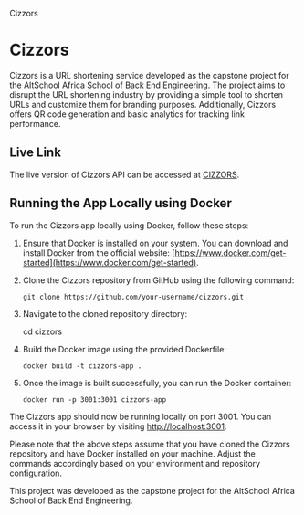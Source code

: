 Cizzors

Cizzors
=======

Cizzors is a URL shortening service developed as the capstone project for the AltSchool Africa School of Back End Engineering. The project aims to disrupt the URL shortening industry by providing a simple tool to shorten URLs and customize them for branding purposes. Additionally, Cizzors offers QR code generation and basic analytics for tracking link performance.

Live Link
---------

The live version of Cizzors API can be accessed at [CIZZORS](https://cizzors.onrender.com).

Running the App Locally using Docker
------------------------------------

To run the Cizzors app locally using Docker, follow these steps:

1.  Ensure that Docker is installed on your system. You can download and install Docker from the official website: [https://www.docker.com/get-started](https://www.docker.com/get-started).
2.  Clone the Cizzors repository from GitHub using the following command:

    ```git clone https://github.com/your-username/cizzors.git```

3.  Navigate to the cloned repository directory:

    cd cizzors

4.  Build the Docker image using the provided Dockerfile:

    `docker build -t cizzors-app .`

5.  Once the image is built successfully, you can run the Docker container:

    `docker run -p 3001:3001 cizzors-app`

The Cizzors app should now be running locally on port 3001. You can access it in your browser by visiting [http://localhost:3001](http://localhost:3001).

Please note that the above steps assume that you have cloned the Cizzors repository and have Docker installed on your machine. Adjust the commands accordingly based on your environment and repository configuration.

This project was developed as the capstone project for the AltSchool Africa School of Back End Engineering.